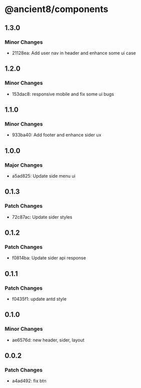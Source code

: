 # @ancient8/components

## 1.3.0

### Minor Changes

- 21128ea: Add user nav in header and enhance some ui case

## 1.2.0

### Minor Changes

- 153dac8: responsive mobile and fix some ui bugs

## 1.1.0

### Minor Changes

- 933ba40: Add footer and enhance sider ux

## 1.0.0

### Major Changes

- a5ad825: Update side menu ui

## 0.1.3

### Patch Changes

- 72c87ac: Update sider styles

## 0.1.2

### Patch Changes

- f0814ba: Update sider api response

## 0.1.1

### Patch Changes

- f0435f1: update antd style

## 0.1.0

### Minor Changes

- ae6576d: new header, sider, layout

## 0.0.2

### Patch Changes

- a4ad492: fix btn
